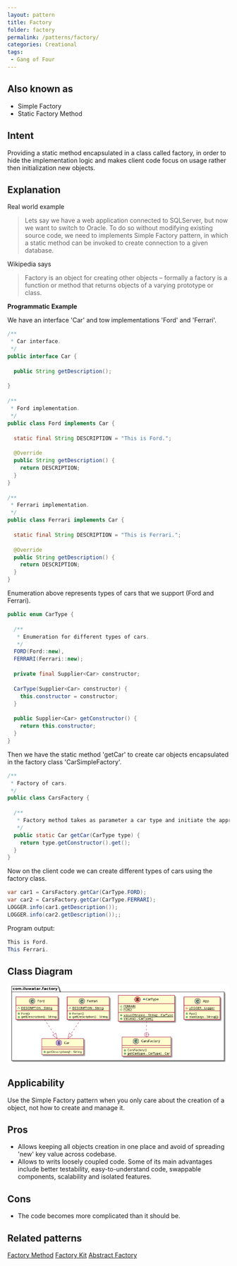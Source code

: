 ```yaml
---
layout: pattern
title: Factory
folder: factory
permalink: /patterns/factory/
categories: Creational
tags:
 - Gang of Four
---
```


## Also known as

* Simple Factory
* Static Factory Method

## Intent

Providing a static method encapsulated in a class called factory, in order to hide the implementation logic and makes client code focus on usage rather then initialization new objects.

## Explanation

Real world example

> Lets say we have a web application connected to SQLServer, but now we want to switch to Oracle. To do so without modifying existing source code, we need to implements Simple Factory pattern, in which a static method can be invoked to create connection to a given database.

Wikipedia says

> Factory is an object for creating other objects – formally a factory is a function or method that returns objects of a varying prototype or class.

**Programmatic Example**

We have an interface 'Car' and tow implementations 'Ford' and 'Ferrari'.

```java
/**
 * Car interface.
 */
public interface Car {
  
  public String getDescription();
  
}

/**
 * Ford implementation.
 */
public class Ford implements Car {

  static final String DESCRIPTION = "This is Ford.";

  @Override
  public String getDescription() {
    return DESCRIPTION;
  }
}

/**
 * Ferrari implementation.
 */
public class Ferrari implements Car {
   
  static final String DESCRIPTION = "This is Ferrari.";

  @Override
  public String getDescription() {
    return DESCRIPTION;
  }
}
```

Enumeration above represents types of cars that we support (Ford and Ferrari).

```java
public enum CarType {
  
  /**
   * Enumeration for different types of cars.
   */
  FORD(Ford::new), 
  FERRARI(Ferrari::new);
  
  private final Supplier<Car> constructor; 
  
  CarType(Supplier<Car> constructor) {
    this.constructor = constructor;
  }
  
  public Supplier<Car> getConstructor() {
    return this.constructor;
  }
}
```
Then we have the static method 'getCar' to create car objects encapsulated in the factory class 'CarSimpleFactory'.

```java
/**
 * Factory of cars.
 */
public class CarsFactory {
  
  /**
   * Factory method takes as parameter a car type and initiate the appropriate class.
   */
  public static Car getCar(CarType type) {
    return type.getConstructor().get();
  }
}
```

Now on the client code we can create different types of cars using the factory class.

```java
var car1 = CarsFactory.getCar(CarType.FORD);
var car2 = CarsFactory.getCar(CarType.FERRARI);
LOGGER.info(car1.getDescription());
LOGGER.info(car2.getDescription());;
```

Program output:

```java
This is Ford.
This Ferrari.
```
## Class Diagram
![alt text](./etc/factory.urm.png "Factory pattern class diagram")

## Applicability
Use the Simple Factory pattern when you only care about the creation of a object, not how to create and manage it.

## Pros
* Allows keeping all objects creation in one place and avoid of spreading 'new' key value across codebase.
* Allows to writs loosely coupled code. Some of its main advantages include better testability, easy-to-understand code, swappable components, scalability and isolated features.

## Cons
* The code becomes more complicated than it should be. 

## Related patterns

[Factory Method](https://java-design-patterns.com/patterns/factory-method/)
[Factory Kit](https://java-design-patterns.com/patterns/factory-kit/)
[Abstract Factory](https://java-design-patterns.com/patterns/abstract-factory/)


